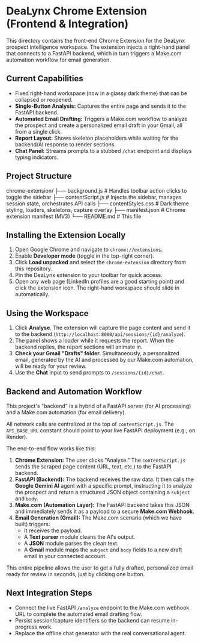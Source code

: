 # DeaLynx Chrome Extension (Frontend & Integration)

This directory contains the front-end Chrome Extension for the DeaLynx prospect intelligence workspace. The extension injects a right-hand panel that connects to a FastAPI backend, which in turn triggers a Make.com automation workflow for email generation.

## Current Capabilities

* Fixed right-hand workspace (now in a glassy dark theme) that can be collapsed or reopened.
* **Single-Button Analysis:** Captures the entire page and sends it to the FastAPI backend.
* **Automated Email Drafting:** Triggers a Make.com workflow to analyze the prospect and create a personalized email draft in your Gmail, all from a single click.
* **Report Layout:** Shows skeleton placeholders while waiting for the backend/AI response to render sections.
* **Chat Panel:** Streams prompts to a stubbed `/chat` endpoint and displays typing indicators.

## Project Structure
chrome-extension/
├── background.js        # Handles toolbar action clicks to toggle the sidebar
├── contentScript.js     # Injects the sidebar, manages session state, orchestrates API calls
├── contentStyles.css    # Dark theme styling, loaders, skeletons, capture overlay
├── manifest.json        # Chrome extension manifest (MV3)
└── README.md            # This file

## Installing the Extension Locally

1.  Open Google Chrome and navigate to `chrome://extensions`.
2.  Enable **Developer mode** (toggle in the top-right corner).
3.  Click **Load unpacked** and select the `chrome-extension` directory from this repository.
4.  Pin the DeaLynx extension to your toolbar for quick access.
5.  Open any web page (LinkedIn profiles are a good starting point) and click the extension icon. The right-hand workspace should slide in automatically.

## Using the Workspace

1.  Click **Analyse**. The extension will capture the page content and send it to the backend (`http://localhost:8000/api/sessions/{id}/analyze`).
2.  The panel shows a loader while it requests the report. When the backend replies, the report sections will animate in.
3.  **Check your Gmail "Drafts" folder.** Simultaneously, a personalized email, generated by the AI and processed by our Make.com automation, will be ready for your review.
4.  Use the **Chat** input to send prompts to `/sessions/{id}/chat`.

## Backend and Automation Workflow

This project's "backend" is a hybrid of a FastAPI server (for AI processing) and a Make.com automation (for email delivery).

All network calls are centralized at the top of `contentScript.js`. The `API_BASE_URL` constant should point to your live FastAPI deployment (e.g., on Render).

The end-to-end flow works like this:

1.  **Chrome Extension:** The user clicks "Analyse." The `contentScript.js` sends the scraped page content (URL, text, etc.) to the FastAPI backend.
2.  **FastAPI (Backend):** The backend receives the raw data. It then calls the **Google Gemini AI** agent with a specific prompt, instructing it to analyze the prospect and return a structured JSON object containing a `subject` and `body`.
3.  **Make.com (Automation Layer):** The FastAPI backend takes this JSON and immediately sends it as a payload to a secure **Make.com Webhook**.
4.  **Email Generation (Gmail):** The Make.com scenario (which we have built) triggers:
    * It receives the payload.
    * A **Text parser** module cleans the AI's output.
    * A **JSON** module parses the clean text.
    * A **Gmail** module maps the `subject` and `body` fields to a new draft email in your connected account.

This entire pipeline allows the user to get a fully drafted, personalized email ready for review in seconds, just by clicking one button.

## Next Integration Steps

* Connect the live FastAPI `/analyze` endpoint to the Make.com webhook URL to complete the automated email drafting flow.
* Persist session/capture identifiers so the backend can resume in-progress work.
* Replace the offline chat generator with the real conversational agent.

